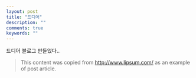 ```yaml
---
layout: post
title: "드디어"
description: ""
comments: true
keywords: ""
---
```


드디어 블로그 만들었다..

> This content was copied from http://www.lipsum.com/ as an example of post article.
